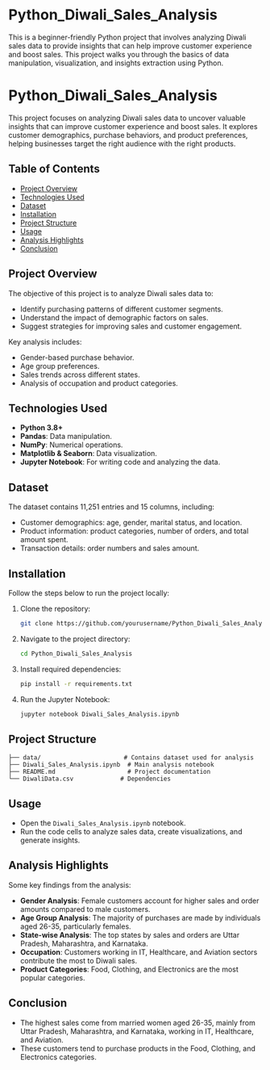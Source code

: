 # Python_Diwali_Sales_Analysis
This is a beginner-friendly Python project that involves analyzing Diwali sales data to provide insights that can help improve customer experience and boost sales. This project walks you through the basics of data manipulation, visualization, and insights extraction using Python.
# Python_Diwali_Sales_Analysis

This project focuses on analyzing Diwali sales data to uncover valuable insights that can improve customer experience and boost sales. It explores customer demographics, purchase behaviors, and product preferences, helping businesses target the right audience with the right products.

## Table of Contents
- [Project Overview](#project-overview)
- [Technologies Used](#technologies-used)
- [Dataset](#dataset)
- [Installation](#installation)
- [Project Structure](#project-structure)
- [Usage](#usage)
- [Analysis Highlights](#analysis-highlights)
- [Conclusion](#conclusion)

## Project Overview
The objective of this project is to analyze Diwali sales data to:
- Identify purchasing patterns of different customer segments.
- Understand the impact of demographic factors on sales.
- Suggest strategies for improving sales and customer engagement.

Key analysis includes:
- Gender-based purchase behavior.
- Age group preferences.
- Sales trends across different states.
- Analysis of occupation and product categories.

## Technologies Used
- **Python 3.8+**
- **Pandas**: Data manipulation.
- **NumPy**: Numerical operations.
- **Matplotlib & Seaborn**: Data visualization.
- **Jupyter Notebook**: For writing code and analyzing the data.

## Dataset
The dataset contains 11,251 entries and 15 columns, including:
- Customer demographics: age, gender, marital status, and location.
- Product information: product categories, number of orders, and total amount spent.
- Transaction details: order numbers and sales amount.

## Installation
Follow the steps below to run the project locally:

1. Clone the repository:
   ```bash
   git clone https://github.com/yourusername/Python_Diwali_Sales_Analysis.git
   ```

2. Navigate to the project directory:
   ```bash
   cd Python_Diwali_Sales_Analysis
   ```

3. Install required dependencies:
   ```bash
   pip install -r requirements.txt
   ```

4. Run the Jupyter Notebook:
   ```bash
   jupyter notebook Diwali_Sales_Analysis.ipynb
   ```

## Project Structure
```
├── data/                       # Contains dataset used for analysis
├── Diwali_Sales_Analysis.ipynb  # Main analysis notebook
├── README.md                    # Project documentation
└── DiwaliData.csv             # Dependencies
```

## Usage
- Open the `Diwali_Sales_Analysis.ipynb` notebook.
- Run the code cells to analyze sales data, create visualizations, and generate insights.

## Analysis Highlights
Some key findings from the analysis:
- **Gender Analysis**: Female customers account for higher sales and order amounts compared to male customers.
- **Age Group Analysis**: The majority of purchases are made by individuals aged 26-35, particularly females.
- **State-wise Analysis**: The top states by sales and orders are Uttar Pradesh, Maharashtra, and Karnataka.
- **Occupation**: Customers working in IT, Healthcare, and Aviation sectors contribute the most to Diwali sales.
- **Product Categories**: Food, Clothing, and Electronics are the most popular categories.

## Conclusion
- The highest sales come from married women aged 26-35, mainly from Uttar Pradesh, Maharashtra, and Karnataka, working in IT, Healthcare, and Aviation.
- These customers tend to purchase products in the Food, Clothing, and Electronics categories.
